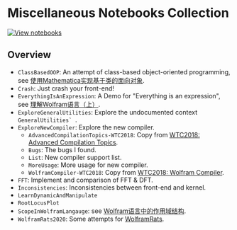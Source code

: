 # Miscellaneous Notebooks Collection

[![View notebooks](https://wolfr.am/HAAhzkRq)](https://wolfr.am/NIAIghLg)

## Overview

* `ClassBasedOOP`: An attempt of class-based object-oriented programming, see [使用Mathematica实现基于类的面向对象](https://miroox.github.io/blog/2017/09/ClassBasedOOPWithMma/).
* `Crash`: Just crash your front-end!
* `EverythingIsAnExpression`: A Demo for "Everything is an expression", see [理解Wolfram语言（上）](https://miroox.github.io/blog/2018/06/UnderstandWolframLang-I/).
* `ExploreGeneralUtilities`: Explore the undocumented context ``GeneralUtilities` ``.
* `ExploreNewCompiler`: Explore the new compiler.
  * `AdvancedCompilationTopics-WTC2018`: Copy from [WTC2018: Advanced Compilation Topics](https://www.wolfram.com/broadcast/video.php?v=2391).
  * `Bugs`: The bugs I found.
  * `List`: New compiler support list.
  * `MoreUsage`: More usage for new compiler.
  * `WolframCompiler-WTC2018`: Copy from [WTC2018: Wolfram Compiler](https://www.wolfram.com/broadcast/video.php?v=2420).
* `FFT`: Implement and comparison of FFT & DFT.
* `Inconsistencies`: Inconsistencies between front-end and kernel.
* `LearnDynamicAndManipulate`
* `RootLocusPlot`
* `ScopeInWolframLangauge`: see [Wolfram语言中的作用域结构](https://miroox.github.io/blog/2018/08/ScopeInWolframLang/).
* `WolframRats2020`: Some attempts for [WolframRats](https://mp.weixin.qq.com/s/tyKXf3-wvLbDLKnV9PxGCQ).
